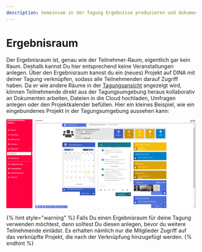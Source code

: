 ```yaml
---
description: Gemeinsam in der Tagung Ergebnisse produzieren und dokumentieren
---
```


# Ergebnisraum

Der Ergebnisraum ist, genau wie der Teilnehmer-Raum, eigentlich gar kein Raum. Deshalb kannst Du hier entsprechend keine Veranstaltungen anlegen. Über den Ergebnisraum kannst du ein \(neues\) Projekt auf DINA mit deiner Tagung verknüpfen, sodass alle Teilnehmenden darauf Zugriff haben. Da er wie andere Räume in der [Tagungsansicht](../uebersicht/tagungsansicht.md) angezeigt wird, können Teilnehmende direkt aus der Tagungsumgebung heraus kollaborativ an Dokumenten arbeiten, Dateien in die Cloud hochladen, Umfragen anlegen oder den Projektkalender befüllen. Hier ein kleines Beispiel, wie ein eingebundenes Projekt in der Tagungsumgebung aussehen kann:

![Beispiel eines Ergebnisraums](../../.gitbook/assets/ergebnisraum_pol.png)

{% hint style="warning" %}
Falls Du einen Ergebnisraum für deine Tagung verwenden möchtest, dann solltest Du diesen anlegen, bevor du weitere Teilnehmende einlädst. Es erhalten nämlich nur die Mitglieder Zugriff auf das verknüpfte Projekt, die nach der Verknüpfung hinzugefügt werden.
{% endhint %}

